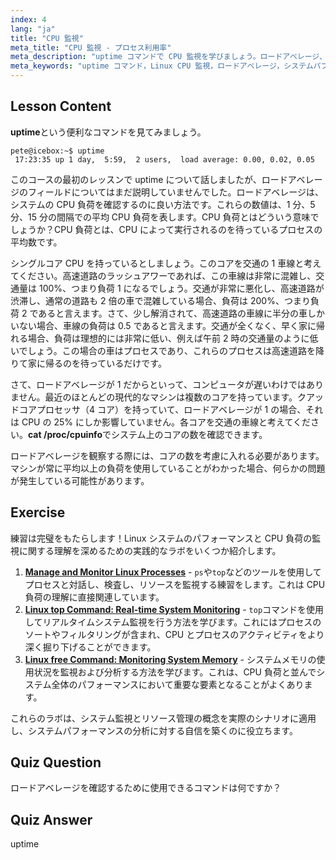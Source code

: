 ```yaml
---
index: 4
lang: "ja"
title: "CPU 監視"
meta_title: "CPU 監視 - プロセス利用率"
meta_description: "uptime コマンドで CPU 監視を学びましょう。ロードアベレージ、CPU 使用率、そして Linux 初心者向けにシステムパフォーマンスを解釈する方法を理解します。"
meta_keywords: "uptime コマンド，Linux CPU 監視，ロードアベレージ，システムパフォーマンス，Linux チュートリアル，初心者ガイド"
---
```


## Lesson Content

**uptime**という便利なコマンドを見てみましょう。

```
pete@icebox:~$ uptime
 17:23:35 up 1 day,  5:59,  2 users,  load average: 0.00, 0.02, 0.05
```

このコースの最初のレッスンで uptime について話しましたが、ロードアベレージのフィールドについてはまだ説明していませんでした。ロードアベレージは、システムの CPU 負荷を確認するのに良い方法です。これらの数値は、1 分、5 分、15 分の間隔での平均 CPU 負荷を表します。CPU 負荷とはどういう意味でしょうか？CPU 負荷とは、CPU によって実行されるのを待っているプロセスの平均数です。

シングルコア CPU を持っているとしましょう。このコアを交通の 1 車線と考えてください。高速道路のラッシュアワーであれば、この車線は非常に混雑し、交通量は 100%、つまり負荷 1 になるでしょう。交通が非常に悪化し、高速道路が渋滞し、通常の道路も 2 倍の車で混雑している場合、負荷は 200%、つまり負荷 2 であると言えます。さて、少し解消されて、高速道路の車線に半分の車しかいない場合、車線の負荷は 0.5 であると言えます。交通が全くなく、早く家に帰れる場合、負荷は理想的には非常に低い、例えば午前 2 時の交通量のように低いでしょう。この場合の車はプロセスであり、これらのプロセスは高速道路を降りて家に帰るのを待っているだけです。

さて、ロードアベレージが 1 だからといって、コンピュータが遅いわけではありません。最近のほとんどの現代的なマシンは複数のコアを持っています。クアッドコアプロセッサ（4 コア）を持っていて、ロードアベレージが 1 の場合、それは CPU の 25% にしか影響していません。各コアを交通の車線と考えてください。**cat /proc/cpuinfo**でシステム上のコアの数を確認できます。

ロードアベレージを観察する際には、コアの数を考慮に入れる必要があります。マシンが常に平均以上の負荷を使用していることがわかった場合、何らかの問題が発生している可能性があります。

## Exercise

練習は完璧をもたらします！Linux システムのパフォーマンスと CPU 負荷の監視に関する理解を深めるための実践的なラボをいくつか紹介します。

1. **[Manage and Monitor Linux Processes](https://labex.io/ja/labs/comptia-manage-and-monitor-linux-processes-590864)** - `ps`や`top`などのツールを使用してプロセスと対話し、検査し、リソースを監視する練習をします。これは CPU 負荷の理解に直接関連しています。
2. **[Linux top Command: Real-time System Monitoring](https://labex.io/ja/labs/linux-linux-top-command-real-time-system-monitoring-388500)** - `top`コマンドを使用してリアルタイムシステム監視を行う方法を学びます。これにはプロセスのソートやフィルタリングが含まれ、CPU とプロセスのアクティビティをより深く掘り下げることができます。
3. **[Linux free Command: Monitoring System Memory](https://labex.io/ja/labs/linux-linux-free-command-monitoring-system-memory-388496)** - システムメモリの使用状況を監視および分析する方法を学びます。これは、CPU 負荷と並んでシステム全体のパフォーマンスにおいて重要な要素となることがよくあります。

これらのラボは、システム監視とリソース管理の概念を実際のシナリオに適用し、システムパフォーマンスの分析に対する自信を築くのに役立ちます。

## Quiz Question

ロードアベレージを確認するために使用できるコマンドは何ですか？

## Quiz Answer

uptime
